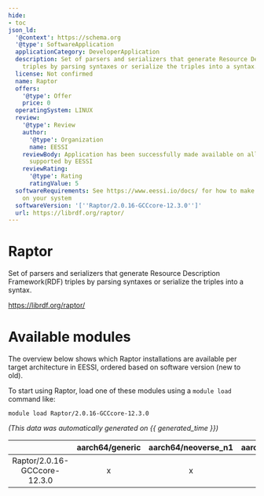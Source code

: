 ```yaml
---
hide:
- toc
json_ld:
  '@context': https://schema.org
  '@type': SoftwareApplication
  applicationCategory: DeveloperApplication
  description: Set of parsers and serializers that generate Resource Description Framework(RDF)
    triples by parsing syntaxes or serialize the triples into a syntax.
  license: Not confirmed
  name: Raptor
  offers:
    '@type': Offer
    price: 0
  operatingSystem: LINUX
  review:
    '@type': Review
    author:
      '@type': Organization
      name: EESSI
    reviewBody: Application has been successfully made available on all architectures
      supported by EESSI
    reviewRating:
      '@type': Rating
      ratingValue: 5
  softwareRequirements: See https://www.eessi.io/docs/ for how to make EESSI available
    on your system
  softwareVersion: '[''Raptor/2.0.16-GCCcore-12.3.0'']'
  url: https://librdf.org/raptor/
---
```


Raptor
======


Set of parsers and serializers that generate Resource Description Framework(RDF) triples by parsing syntaxes or serialize the triples into a syntax.

https://librdf.org/raptor/
# Available modules


The overview below shows which Raptor installations are available per target architecture in EESSI, ordered based on software version (new to old).

To start using Raptor, load one of these modules using a `module load` command like:

```shell
module load Raptor/2.0.16-GCCcore-12.3.0
```

*(This data was automatically generated on {{ generated_time }})*  

| |aarch64/generic|aarch64/neoverse_n1|aarch64/neoverse_v1|x86_64/generic|x86_64/amd/zen2|x86_64/amd/zen3|x86_64/amd/zen4|x86_64/intel/haswell|x86_64/intel/sapphirerapids|x86_64/intel/skylake_avx512|aarch64/nvidia/grace|
| :---: | :---: | :---: | :---: | :---: | :---: | :---: | :---: | :---: | :---: | :---: | :---: |
|Raptor/2.0.16-GCCcore-12.3.0|x|x|x|x|x|x|x|x|x|x|x|
